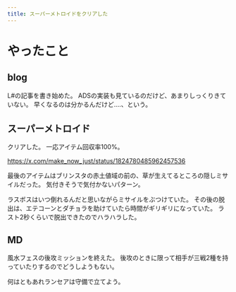 ```yaml
---
title: スーパーメトロイドをクリアした
---
```


# やったこと

## blog

L#の記事を書き始めた。
ADSの実装も見ているのだけど、あまりしっくりきていない。
早くなるのは分かるんだけど‥‥、という。

## スーパーメトロイド

クリアした。
一応アイテム回収率100%。

<https://x.com/make_now_just/status/1824780485962457536>

最後のアイテムはブリンスタの赤土値域の前の、草が生えてるところの隠しミサイルだった。
気付きそうで気付かないパターン。

ラスボスはいつ倒れるんだと思いながらミサイルをぶつけていた。
その後の脱出は、エテコーンとダチョラを助けていたら時間がギリギリになっていた。
ラスト2秒くらいで脱出できたのでハラハラした。

## MD

風水フェスの後攻ミッションを終えた。
後攻のときに限って相手が三戦2種を持っていたりするのでどうしようもない。

何はともあれランセアは守備で立てよう。
